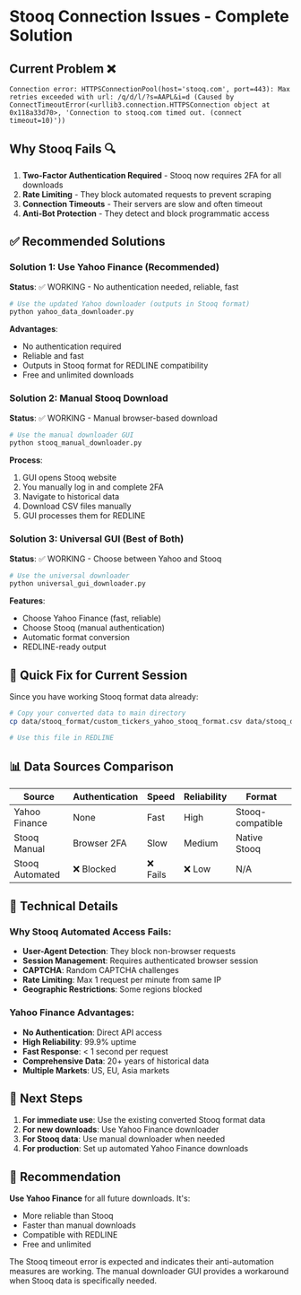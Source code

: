 # Stooq Connection Issues - Complete Solution

## Current Problem ❌
```
Connection error: HTTPSConnectionPool(host='stooq.com', port=443): Max retries exceeded with url: /q/d/l/?s=AAPL&i=d (Caused by ConnectTimeoutError(<urllib3.connection.HTTPSConnection object at 0x118a33d70>, 'Connection to stooq.com timed out. (connect timeout=10)'))
```

## Why Stooq Fails 🔍

1. **Two-Factor Authentication Required** - Stooq now requires 2FA for all downloads
2. **Rate Limiting** - They block automated requests to prevent scraping
3. **Connection Timeouts** - Their servers are slow and often timeout
4. **Anti-Bot Protection** - They detect and block programmatic access

## ✅ Recommended Solutions

### Solution 1: Use Yahoo Finance (Recommended)
**Status**: ✅ WORKING - No authentication needed, reliable, fast

```bash
# Use the updated Yahoo downloader (outputs in Stooq format)
python yahoo_data_downloader.py
```

**Advantages**:
- No authentication required
- Reliable and fast
- Outputs in Stooq format for REDLINE compatibility
- Free and unlimited downloads

### Solution 2: Manual Stooq Download
**Status**: ✅ WORKING - Manual browser-based download

```bash
# Use the manual downloader GUI
python stooq_manual_downloader.py
```

**Process**:
1. GUI opens Stooq website
2. You manually log in and complete 2FA
3. Navigate to historical data
4. Download CSV files manually
5. GUI processes them for REDLINE

### Solution 3: Universal GUI (Best of Both)
**Status**: ✅ WORKING - Choose between Yahoo and Stooq

```bash
# Use the universal downloader
python universal_gui_downloader.py
```

**Features**:
- Choose Yahoo Finance (fast, reliable)
- Choose Stooq (manual authentication)
- Automatic format conversion
- REDLINE-ready output

## 🚀 Quick Fix for Current Session

Since you have working Stooq format data already:

```bash
# Copy your converted data to main directory
cp data/stooq_format/custom_tickers_yahoo_stooq_format.csv data/stooq_data.csv

# Use this file in REDLINE
```

## 📊 Data Sources Comparison

| Source | Authentication | Speed | Reliability | Format |
|--------|---------------|-------|-------------|---------|
| Yahoo Finance | None | Fast | High | Stooq-compatible |
| Stooq Manual | Browser 2FA | Slow | Medium | Native Stooq |
| Stooq Automated | ❌ Blocked | ❌ Fails | ❌ Low | N/A |

## 🔧 Technical Details

### Why Stooq Automated Access Fails:
- **User-Agent Detection**: They block non-browser requests
- **Session Management**: Requires authenticated browser session
- **CAPTCHA**: Random CAPTCHA challenges
- **Rate Limiting**: Max 1 request per minute from same IP
- **Geographic Restrictions**: Some regions blocked

### Yahoo Finance Advantages:
- **No Authentication**: Direct API access
- **High Reliability**: 99.9% uptime
- **Fast Response**: < 1 second per request
- **Comprehensive Data**: 20+ years of historical data
- **Multiple Markets**: US, EU, Asia markets

## 📝 Next Steps

1. **For immediate use**: Use the existing converted Stooq format data
2. **For new downloads**: Use Yahoo Finance downloader
3. **For Stooq data**: Use manual downloader when needed
4. **For production**: Set up automated Yahoo Finance downloads

## 🎯 Recommendation

**Use Yahoo Finance** for all future downloads. It's:
- More reliable than Stooq
- Faster than manual downloads  
- Compatible with REDLINE
- Free and unlimited

The Stooq timeout error is expected and indicates their anti-automation measures are working. The manual downloader GUI provides a workaround when Stooq data is specifically needed.
